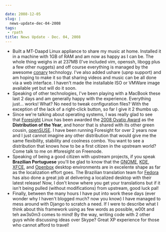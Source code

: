 ```yaml
---

date: 2008-12-05
slug: |
  news-update-dec-04-2008
tags:
 - rpath
title: News Update - Dec. 04, 2008
---
```


-   Built a MT-Daapd Linux appliance to share my music at home.
    Installed it in a machine with 1GB of RAM and am now as happy as I
    can be. The whole thing weighs in at 237MB (I've included vim,
    openssh, libogg plus a few other nuggets) and off course everything
    is managed by the awesome
    [conary](http://wiki.rpath.com/wiki/Conary) technology. I've also
    added ushare (upnp support) and am hoping to make it so that sharing
    videos and music can be all done via a web interface. I haven't made
    the installable ISO or VMWare image available yet but will do it
    soon.
-   Speaking of other technologies, I've been playing with a MacBook
    these last 2 days and am generally happy with the experience.
    Everything just... works! What? No need to tweak configuration
    files? With the exception of the lack of a right-click button, so
    far I give it 2 thumbs up.
-   Since we're talking about operating systems, I was really glad to
    see that [Foresight](http://www.foresightlinux.org/) Linux has been
    awarded the [2008 Ovatio
    Award](http://arstechnica.com/articles/culture/ars-awards-2008.ars/7)
    as the **Distribution of the Year**, and honor that is shared with
    its other green cousin, [openSUSE](http://www.opensuse.org/). I have
    been running Foresight for over 2 years now and I just cannot
    imagine any other distribution that would give me the same
    flexibility, stability and coolness combo. You want to see a
    distribution that knows how to be a first citizen in the upstream
    world? Come talk to me on \#foresight on Freenode.
-   Speaking of being a good citizen with upstream projects, if you
    speak **Brazilian Portuguese** you'll be glad to know that the
    [GNOME](http://gnome.org), [KDE](http://kde.org),
    [XFCE](http://xfce.org), and [Openbox](http://icculus.org/openbox)
    desktop environments are in excelente shape as far as the
    localization effort goes. The Brazilian translation team for
    [Fedora](http://fedoraproject.org/) has also done a great job at
    delivering a localized desktop with their latest release! Now, I
    don't know where you get your translations but if it isn't being
    pulled (without modifications) from upstream, good luck pal!
-   Finally, between the many hours I have put into work these days
    (ever wonder why I haven't blogged much? now you know) I have
    managed to mess around with Django to scratch a need. If I were to
    describe what I think about this framework using as few words as
    possible, w00t and teh aw3s0m3 comes to mind! By the way, writing
    code with 2 other guys while discussing ideas over Skype? Great XP
    experience for those who cannot afford to travel!
